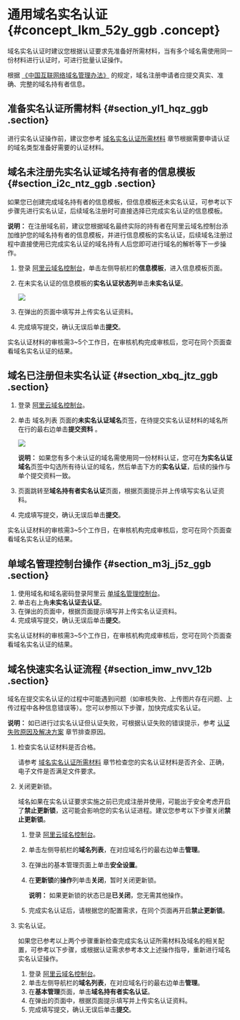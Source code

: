 # 通用域名实名认证 {#concept_lkm_52y_ggb .concept}

域名实名认证时建议您根据认证要求先准备好所需材料，当有多个域名需使用同一份材料进行认证时，可进行批量认证操作。

根据 [《中国互联网络域名管理办法》](http://www.miit.gov.cn/n1146295/n1146557/n1146624/c3554612/content.html) 的规定，域名注册申请者应提交真实、准确、完整的域名持有者信息。

## 准备实名认证所需材料 {#section_yl1_hqz_ggb .section}

进行实名认证操作前，建议您参考 [域名实名认证所需材料](cn.zh-CN/域名实名认证/域名实名认证所需资料.md#) 章节根据需要申请认证的域名类型准备好需要的认证材料。

## 域名未注册先实名认证域名持有者的信息模板 {#section_i2c_ntz_ggb .section}

如果您已创建完成域名持有者的信息模板，但信息模板还未实名认证，可参考以下步骤先进行实名认证，后续域名注册时可直接选择已完成实名认证的信息模板。

**说明：** 在注册域名前，建议您根据域名最终实际的持有者在阿里云域名控制台添加维护您的域名持有者的信息模板，并进行信息模板的实名认证，后续域名注册过程中直接使用已完成实名认证的域名持有人后您即可进行域名的解析等下一步操作。

1.  登录 [阿里云域名控制台](https://netcn.console.aliyun.com/core/domain/list)，单击左侧导航栏的**信息模板**，进入信息模板页面。
2.  在未实名认证的信息模板的**实名认证状态列**单击**未实名认证**。

    ![](http://static-aliyun-doc.oss-cn-hangzhou.aliyuncs.com/assets/img/83826/154865984838244_zh-CN.png)

3.  在弹出的页面中填写并上传实名认证资料。
4.  完成填写提交，确认无误后单击**提交**。

实名认证材料的审核需3~5个工作日，在审核机构完成审核后，您可在同个页面查看域名实名认证的结果。

## 域名已注册但未实名认证 {#section_xbq_jtz_ggb .section}

1.  登录 [阿里云域名控制台](https://netcn.console.aliyun.com/core/domain/list)。
2.  单击 域名列表 页面的**未实名认证域名**页签，在待提交实名认证材料的域名所在行的最右边单击**提交资料** 。

    ![](http://static-aliyun-doc.oss-cn-hangzhou.aliyuncs.com/assets/img/83826/154865984838245_zh-CN.png)

    **说明：** 如果您有多个未认证的域名需使用同一份材料认证，您可在**为实名认证域名**页签中勾选所有待认证的域名，然后单击下方的**实名认证**，后续的操作与单个提交资料一致。

3.  页面跳转至**域名持有者实名认证**页面，根据页面提示并上传填写实名认证资料。
4.  完成填写提交，确认无误后单击**提交**。

实名认证材料的审核需3~5个工作日，在审核机构完成审核后，您可在同个页面查看域名实名认证的结果。

## 单域名管理控制台操作 {#section_m3j_j5z_ggb .section}

1.  使用域名和域名密码登录阿里云 [单域名管理控制台](https://dc.aliyun.com/)。
2.  单击右上角**未实名认证去认证**。
3.  在弹出的页面中，根据页面提示填写并上传实名认证资料。
4.  完成填写提交，确认无误后单击**提交**。

实名认证材料的审核需3~5个工作日，在审核机构完成审核后，您可在同个页面查看域名实名认证的结果。

## 域名快速实名认证流程 {#section_imw_nvv_12b .section}

域名在提交实名认证的过程中可能遇到问题（如审核失败、上传图片存在问题、上传过程中各种信息错误等）。您可以参照以下步骤，加快完成实名认证。

**说明：** 如已进行过实名认证但认证失败，可根据认证失败的错误提示，参考 [认证失败原因及解决方案](cn.zh-CN/域名实名认证/认证失败原因及解决方案.md#) 章节排查原因。

1.  检查实名认证材料是否合格。

    请参考 [域名实名认证所需材料](cn.zh-CN/域名实名认证/域名实名认证所需资料.md#) 章节检查您的实名认证材料是否齐全、正确，电子文件是否满足文件要求。

2.  关闭更新锁。

    域名如果在实名认证要求实施之前已完成注册并使用，可能出于安全考虑开启了**禁止更新锁**，这可能会影响您的实名认证进程。建议您参考以下步骤关闭**禁止更新锁**。

    1.  登录 [阿里云域名控制台](https://netcn.console.aliyun.com/core/domain/list)。
    2.  单击左侧导航栏的**域名列表**，在对应域名行的最右边单击**管理**。
    3.  在弹出的基本管理页面上单击**安全设置**。
    4.  在**更新锁**的**操作**列单击**关闭**，暂时关闭更新锁。

        **说明：** 如果更新锁的状态已是**已关闭**，您无需其他操作。

    5.  完成实名认证后，请根据您的配置需求，在同个页面再开启**禁止更新锁**。
3.  实名认证。

    如果您已参考以上两个步骤重新检查完成实名认证所需材料及域名的相关配置，可参考以下步骤，或根据认证需求参考本文上述操作指导，重新进行域名实名认证操作。

    1.  登录 [阿里云域名控制台](https://netcn.console.aliyun.com/core/domain/list)。
    2.  单击左侧导航栏的**域名列表**，在对应域名行的最右边单击**管理**。
    3.  在**基本管理**页面，单击**域名持有者实名认证**。
    4.  在弹出的页面中，根据页面提示填写并上传实名认证资料。
    5.  完成填写提交，确认无误后单击**提交**。

